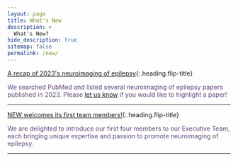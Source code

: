 ```yaml
---
layout: page
title: What's New
description: >
  What's New?
hide_description: true
sitemap: false
permalink: /new/
---
```


[A recap of 2023's neuroimaging of epilepsy]{:.heading.flip-title}
<p style="font-size:14px;color:#5e4777"> We searched PubMed and listed several neuroimaging of epilepsy papers published in 2023. Please <a href="mailto:info@new-epilepsy.com">let us know</a> if you would like to highlight a paper! </p> <hr>

[NEW welcomes its first team members!]{:.heading.flip-title}
<p style="font-size:14px;color:#5e4777"> We are delighted to introduce our first four members to our Executive Team, each bringing unique expertise and passion to promote neuroimaging of epilepsy. </p> <hr>

[A recap of 2023's neuroimaging of epilepsy]: 2023.12.08.md
[NEW welcomes its first team members!]: 2023.12.15.md